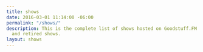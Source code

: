```yaml
---
title: shows
date: 2016-03-01 11:14:00 -06:00
permalink: "/shows/"
description: This is the complete list of shows hosted on Goodstuff.FM including active
  and retired shows.
layout: shows
---
```


